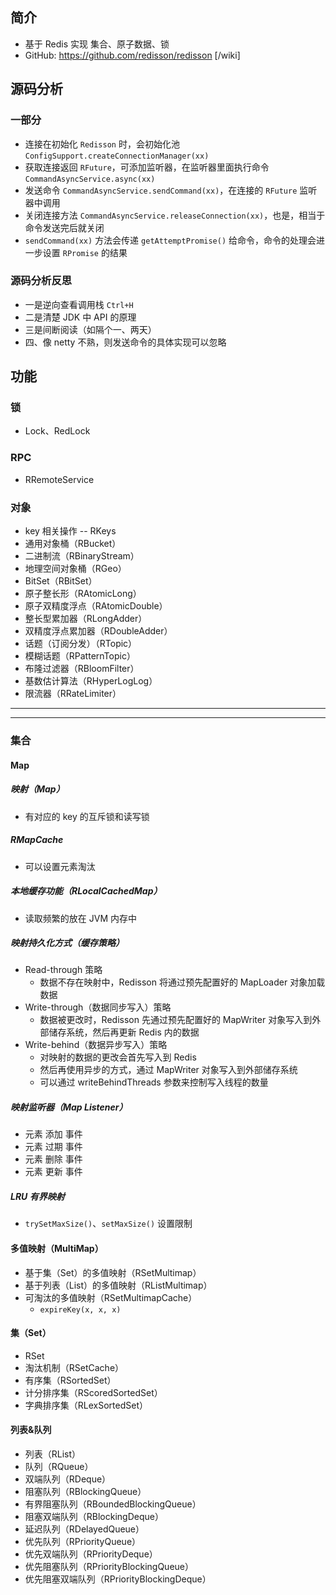 ## 简介
- 基于 Redis 实现 集合、原子数据、锁
- GitHub: https://github.com/redisson/redisson [/wiki]

## 源码分析
### 一部分
- 连接在初始化 `Redisson` 时，会初始化池 `ConfigSupport.createConnectionManager(xx)`
- 获取连接返回 `RFuture`，可添加监听器，在监听器里面执行命令 `CommandAsyncService.async(xx)`
- 发送命令 `CommandAsyncService.sendCommand(xx)`，在连接的 `RFuture` 监听器中调用
- 关闭连接方法 `CommandAsyncService.releaseConnection(xx)`，也是，相当于命令发送完后就关闭
- `sendCommand(xx)` 方法会传递 `getAttemptPromise()` 给命令，命令的处理会进一步设置 `RPromise` 的结果

### 源码分析反思
- 一是逆向查看调用栈 `Ctrl+H`
- 二是清楚 JDK 中 API 的原理
- 三是间断阅读（如隔个一、两天）
- 四、像 netty 不熟，则发送命令的具体实现可以忽略

## 功能
### 锁
- Lock、RedLock

### RPC
- RRemoteService

### 对象
- key 相关操作 -- RKeys
- 通用对象桶（RBucket）
- 二进制流（RBinaryStream）
- 地理空间对象桶（RGeo）
- BitSet（RBitSet）
- 原子整长形（RAtomicLong）
- 原子双精度浮点（RAtomicDouble）
- 整长型累加器（RLongAdder）
- 双精度浮点累加器（RDoubleAdder）
- 话题（订阅分发）（RTopic）
- 模糊话题（RPatternTopic）
- 布隆过滤器（RBloomFilter）
- 基数估计算法（RHyperLogLog）
- 限流器（RRateLimiter）

----
---
### 集合
#### Map
##### 映射（Map）
- 有对应的 key 的互斥锁和读写锁

##### RMapCache
- 可以设置元素淘汰

##### 本地缓存功能（RLocalCachedMap）
- 读取频繁的放在 JVM 内存中

##### 映射持久化方式（缓存策略）
- Read-through 策略
  - 数据不存在映射中，Redisson 将通过预先配置好的 MapLoader 对象加载数据
- Write-through（数据同步写入）策略
  - 数据被更改时，Redisson 先通过预先配置好的 MapWriter 对象写入到外部储存系统，然后再更新 Redis 内的数据
- Write-behind（数据异步写入）策略
  - 对映射的数据的更改会首先写入到 Redis
  - 然后再使用异步的方式，通过 MapWriter 对象写入到外部储存系统
  - 可以通过 writeBehindThreads 参数来控制写入线程的数量

##### 映射监听器（Map Listener）
- 元素 添加 事件
- 元素 过期 事件
- 元素 删除 事件
- 元素 更新 事件

##### LRU 有界映射
- `trySetMaxSize()`、`setMaxSize()` 设置限制


#### 多值映射（MultiMap）
- 基于集（Set）的多值映射（RSetMultimap）
- 基于列表（List）的多值映射（RListMultimap）
- 可淘汰的多值映射（RSetMultimapCache）
  - `expireKey(x, x, x)`

#### 集（Set）
- RSet
- 淘汰机制（RSetCache）
- 有序集（RSortedSet）
- 计分排序集（RScoredSortedSet）
- 字典排序集（RLexSortedSet）

#### 列表&队列
- 列表（RList）
- 队列（RQueue）
- 双端队列（RDeque）
- 阻塞队列（RBlockingQueue）
- 有界阻塞队列（RBoundedBlockingQueue）
- 阻塞双端队列（RBlockingDeque）
- 延迟队列（RDelayedQueue）
- 优先队列（RPriorityQueue）
- 优先双端队列（RPriorityDeque）
- 优先阻塞队列（RPriorityBlockingQueue）
- 优先阻塞双端队列（RPriorityBlockingDeque）